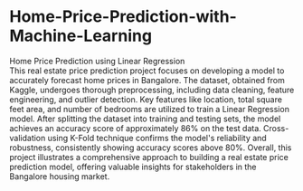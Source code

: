 # Home-Price-Prediction-with-Machine-Learning
Home Price Prediction using Linear Regression
<br>
This real estate price prediction project focuses on developing a model to accurately forecast home prices in Bangalore. The dataset, obtained from Kaggle, undergoes thorough preprocessing, including data cleaning, feature engineering, and outlier detection. Key features like location, total square feet area, and number of bedrooms are utilized to train a Linear Regression model. After splitting the dataset into training and testing sets, the model achieves an accuracy score of approximately 86% on the test data. Cross-validation using K-Fold technique confirms the model's reliability and robustness, consistently showing accuracy scores above 80%. Overall, this project illustrates a comprehensive approach to building a real estate price prediction model, offering valuable insights for stakeholders in the Bangalore housing market.

